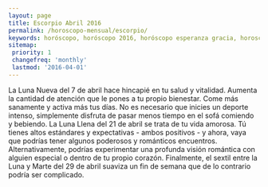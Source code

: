 ```yaml
---
layout: page
title: Escorpio Abril 2016 
permalink: /horoscopo-mensual/escorpio/
keywords: horóscopo, horóscopo 2016, horóscopo esperanza gracia, horoscop, horóscopos gratis, horoscopo escorpio, horoscopo escorpio 2016, Tarot, Astrologia, Zodíaco, escorpio, horoscopo gratis, horoscopo del mes 
sitemap:
 priority: 1
 changefreq: 'monthly'
 lastmod: '2016-04-01'
---
```


 La Luna Nueva del 7 de abril hace hincapié en tu salud y vitalidad. Aumenta la cantidad de atención que le pones a tu propio bienestar. Come más sanamente y activa más tus días. No es necesario que inicies un deporte intenso, simplemente disfruta de pasar menos tiempo en el sofá comiendo y bebiendo. La Luna Llena del 21 de abril se trata de tu vida amorosa. Tú tienes altos estándares y expectativas - ambos positivos - y ahora, vaya que podrías tener algunos poderosos y románticos encuentros. Alternativamente, podrías experimentar una profunda visión romántica con alguien especial o dentro de tu propio corazón. Finalmente, el sextil entre la Luna y Marte del 29 de abril suaviza un fin de semana que de lo contrario podría ser complicado.    
